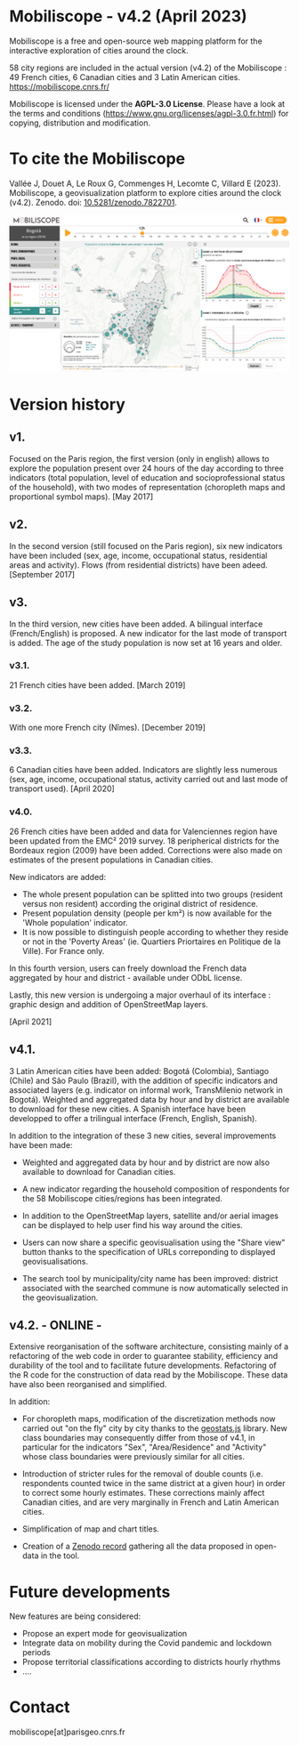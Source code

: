 # Mobiliscope - v4.2 (April 2023)

Mobiliscope is a free and open-source web mapping platform for the interactive exploration of cities around the clock.

58 city regions are included in the actual version (v4.2) of the Mobiliscope : 49 French cities, 6 Canadian cities and 3 Latin American cities.
https://mobiliscope.cnrs.fr/

Mobiliscope is licensed under the **AGPL-3.0 License**.
Please have a look at the terms and conditions (https://www.gnu.org/licenses/agpl-3.0.fr.html) for copying, distribution and modification.


# To cite the Mobiliscope

Vallée J, Douet A, Le Roux G, Commenges H, Lecomte C, Villard E (2023). Mobiliscope, a geovisualization platform to explore cities around the clock (v4.2). Zenodo. doi: [10.5281/zenodo.7822701](https://doi.org/10.5281/zenodo.7822701).

![Mobiliscope v4](/img_v4.2_Bogota.png?raw=true)

# Version history

## v1. 
Focused on the Paris region, the first version (only in english) allows to explore the population present over 24 hours of the day according to three indicators (total population, level of education and socioprofessional status of the household), with two modes of representation (choropleth maps and proportional symbol maps). 
[May 2017] 

## v2.
In the second version (still focused on the Paris region), six new indicators have been included (sex, age, income, occupational status, residential areas and activity). 
Flows (from residential districts) have been adeed.
[September 2017] 

## v3.
In the third version, new cities have been added. 
A bilingual interface (French/English) is proposed. 
A new indicator for the last mode of transport is added. 
The age of the study population is now set at 16 years and older. 

### v3.1. 
21 French cities have been added. [March 2019]

### v3.2.
With one more French city (Nîmes). [December 2019]

### v3.3. 
6 Canadian cities have been added. Indicators are slightly less numerous (sex, age, income, occupational status, activity carried out and last mode of transport used). [April 2020]

### v4.0.
26 French cities have been added and data for Valenciennes region have been updated from the EMC² 2019 survey. 18 peripherical districts for the Bordeaux region (2009) have been added. Corrections were also made on estimates of the present populations in Canadian cities.

New indicators are added: 
* The whole present population can be splitted into two groups (resident versus non resident) according the original district of residence.
* Present population density (people per km²) is now available for the 'Whole population' indicator.  
* It is now possible to distinguish people according to whether they reside or not in the 'Poverty Areas' (ie. Quartiers Priortaires en Politique de la Ville). For France only.

In this fourth version, users can freely download the French data aggregated by hour and district - available under ODbL license. 

Lastly, this new version is undergoing a major overhaul of its interface : graphic design and addition of OpenStreetMap layers. 

[April 2021]


## v4.1. 
3 Latin American cities have been added: Bogotá (Colombia), Santiago (Chile) and São Paulo (Brazil), with the addition of specific indicators and associated layers (e.g. indicator on informal work, TransMilenio network in Bogotá).  Weighted and aggregated data by hour and by district are available to download for these new cities. A Spanish interface have been developped to offer a trilingual interface (French, English, Spanish).

In addition to the integration of these 3 new cities, several improvements have been made:
* Weighted and aggregated data by hour and by district are now also available to download for Canadian cities. 

* A new indicator regarding the household composition of respondents for the 58 Mobiliscope cities/regions has been integrated.

* In addition to the OpenStreetMap layers, satellite and/or aerial images can be displayed to help user find his way around the cities.

* Users can now share a specific geovisualisation using the "Share view" button thanks to the specification of URLs correponding to displayed geovisualisations.

* The search tool by municipality/city name has been improved: district associated with the searched commune is now automatically selected in the geovisualization.

## v4.2. - ONLINE -
Extensive reorganisation of the software architecture, consisting mainly of a refactoring of the web code in order to guarantee stability, efficiency and durability of the tool and to facilitate future developments. 
Refactoring of the R code for the construction of data read by the Mobiliscope. These data have also been reorganised and simplified.

In addition:
* For choropleth maps, modification of the discretization methods now carried out "on the fly" city by city thanks to the [geostats.js](https://github.com/simogeo/geostats) library. New class boundaries may consequently differ from those of v4.1, in particular for the indicators "Sex", "Area/Residence" and "Activity" whose class boundaries were previously similar for all cities.

* Introduction of stricter rules for the removal of double counts (i.e. respondents counted twice in the same district at a given hour) in order to correct some hourly estimates. These corrections mainly affect Canadian cities, and are very marginally in French and Latin American cities.

* Simplification of map and chart titles.

* Creation of a [Zenodo record](https://zenodo.org/record/7822016#.ZD6uS87P1PY) gathering all the data proposed in open-data in the tool.

# Future developments

New features are being considered: 
* Propose an expert mode for geovisualization
* Integrate data on mobility during the Covid pandemic and lockdown periods
* Propose territorial classifications according to districts hourly rhythms
* ....

# Contact
mobiliscope[at]parisgeo.cnrs.fr





